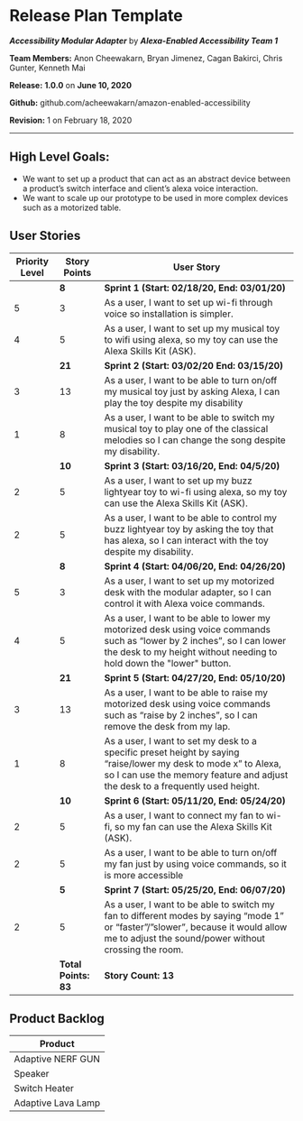 # Release Plan Template

***Accessibility Modular Adapter*** by  ***Alexa-Enabled Accessibility Team 1***

**Team Members:** Anon Cheewakarn, Bryan Jimenez, Cagan Bakirci, Chris Gunter, Kenneth Mai

**Release:** **1.0.0** on **June 10, 2020**

**Github:** github.com/acheewakarn/amazon-enabled-accessibility

**Revision:** 1 on February 18, 2020

---

## High Level Goals:
* We want to set up a product that can act as an abstract device between a product’s switch interface and client’s alexa voice interaction.
* We want to scale up our prototype to be used in more complex devices such as a motorized table.

## User Stories
|Priority Level|Story Points|User Story|
|------|------|------|
||**8**|**Sprint 1 (Start: 02/18/20, End: 03/01/20)**|
|5|3|As a user, I want to set up wi-fi through voice so installation is simpler.
|4|5|As a user, I want to set up my musical toy to wifi using alexa, so my toy can use the Alexa Skills Kit (ASK). |
||**21**|**Sprint 2 (Start: 03/02/20 End: 03/15/20)**|
|3|13|As a user, I want to be able to turn on/off my musical toy just by asking Alexa, I can play the toy despite my disability
|1|8|As a user, I want to be able to switch my musical toy to play one of the classical melodies so I can change the song despite my disability.|
||**10**|**Sprint 3 (Start: 03/16/20, End: 04/5/20)**|
|2|5|As a user, I want to set up my buzz lightyear toy to wi-fi using alexa, so my toy can use the Alexa Skills Kit (ASK).|
|2|5|As a user, I want to be able to control my buzz lightyear toy by asking the toy that has alexa, so I can interact with the toy despite my disability.|
||**8**|**Sprint 4 (Start: 04/06/20, End: 04/26/20)**|
|5|3|As a user, I want to set up my motorized desk with the modular adapter, so I can control it with Alexa voice commands.|
|4|5|As a user, I want to be able to lower my motorized desk using voice commands such as “lower by 2 inches”, so I can lower the desk to my height without needing to hold down the "lower" button.|
||**21**|**Sprint 5 (Start: 04/27/20, End: 05/10/20)**|
|3|13|As a user, I want to be able to raise my motorized desk using voice commands such as “raise by 2 inches”, so I can remove the desk from my lap.|
|1|8|As a user, I want to set my desk to a specific preset height by saying “raise/lower my desk to mode x” to Alexa, so I can use the memory feature and adjust the desk to a frequently used height.|
||**10**|**Sprint 6 (Start: 05/11/20, End: 05/24/20)**|
|2|5|As a user, I want to connect my fan to wi-fi, so my fan can use the Alexa Skills Kit (ASK).|
|2|5|As a user, I want to be able to turn on/off my fan just by using voice commands, so it is more accessible|
||**5**|**Sprint 7 (Start: 05/25/20, End: 06/07/20)**|
|2|5|As a user, I want to be able to switch my fan to different modes by saying “mode 1” or “faster”/”slower”, because it would allow me to adjust the sound/power without crossing the room.|
||**Total Points: 83**|**Story Count: 13**|

## Product Backlog
|Product|
|------|
|Adaptive NERF GUN|
|Speaker|
|Switch Heater|
|Adaptive Lava Lamp|
